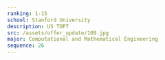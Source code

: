 ```yaml
---
ranking: 1-15
school: Stanford University
description: US TOP7
src: /assets/offer_update/109.jpg
major: Computational and Mathematical Engineering
sequence: 26
---
```

